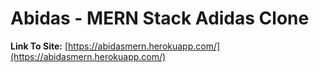 # Abidas - MERN Stack Adidas Clone

**Link To Site:** [https://abidasmern.herokuapp.com/](https://abidasmern.herokuapp.com/)
